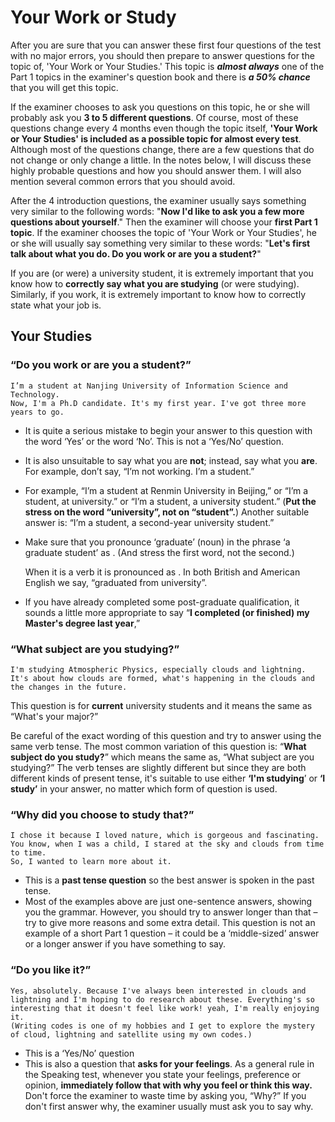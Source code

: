 # Your Work or Study

After you are sure that you can answer these first four questions of the test with no major errors, you should then prepare to answer questions for the topic of, 'Your Work or Your Studies.' This topic is ***almost always*** one of the Part 1 topics in the examiner's question book and there is ***a 50% chance*** that you will get this topic.

If the examiner chooses to ask you questions on this topic, he or she will probably ask you **3 to 5 different questions**.  Of course, most of these questions change every 4 months even though the topic itself, **'Your Work or Your Studies' is included as a possible topic for almost every test**. Although most of the questions change, there are a few questions that do not change or only change a little. In the notes below, I will discuss these highly probable questions and how you should answer them. I will also mention several common errors that you should avoid.

After the 4 introduction questions, the examiner usually says something very similar to the following words: "**Now I'd like to ask you a few more questions about yourself**." Then the examiner will choose your **first Part 1 topic**. If the examiner chooses the topic of  'Your Work or Your Studies', he or she will usually say something very similar to these words: "**Let's first talk about what you do. Do you work or are you a student?**"

If you are (or were) a university student, it is extremely important that you know how to **correctly say what you are studying** (or were studying). Similarly, if you work, it is extremely important to know how to correctly state what your job is.

## Your Studies

### “Do you work or are you a student?”

```
I’m a student at Nanjing University of Information Science and Technology.
Now, I'm a Ph.D candidate. It's my first year. I've got three more years to go.
```

- It is quite a serious mistake to begin your answer to this question with the word ‘Yes’ or the word ‘No’. This is not a ‘Yes/No’ question.

- It is also unsuitable to say what you are **not**; instead, say what you **are**. For example, don’t say, “I’m not working. I’m a student.”
- For example, “I’m a student at Renmin University in Beijing,” or  “I’m a student, at university.” or “I’m a student, a university student.” (**Put the stress on the word “university”, not on “student”.**) Another suitable answer is: “I’m a student, a second-year university student.”

- Make sure that you pronounce ‘graduate’ (noun) in the phrase ‘a graduate student’ as  . (And stress the first word, not the second.)

  When it is a verb it is pronounced as  .
  In both British and American English we say, “graduated from university”.

- If you have already completed some post-graduate qualification, it sounds a little more appropriate to say “**I completed (or finished) my Master's degree last year**,”

### “What subject are you studying?” 

```
I'm studying Atmospheric Physics, especially clouds and lightning. It's about how clouds are formed, what's happening in the clouds and the changes in the future.
```

This question is for **current** university students and it means the same as “What's your major?”

Be careful of the exact wording of this question and try to answer using the same verb tense. The most common variation of this question is: “**What subject do you study?**”  which means the same as, “What subject are you studying?” The verb tenses are slightly different but since they are both different kinds of present tense, it's suitable to use either **‘I'm studying**’ or **‘I study’** in your answer, no matter which form of question is used.

### “Why did you choose to study that?”

```
I chose it because I loved nature, which is gorgeous and fascinating.
You know, when I was a child, I stared at the sky and clouds from time to time.
So, I wanted to learn more about it.
```

- This is a **past tense question** so the best answer is spoken in the past tense.
- Most of the examples above are just one-sentence answers, showing you the grammar. However, you should try to answer longer than that – try to give more reasons and some extra detail. This question is not an example of a short Part 1 question – it could be a ‘middle-sized’ answer or a longer answer if you have something to say.

### “Do you like it?”

```
Yes, absolutely. Because I've always been interested in clouds and lightning and I'm hoping to do research about these. Everything's so interesting that it doesn't feel like work! yeah, I'm really enjoying it.
(Writing codes is one of my hobbies and I get to explore the mystery of cloud, lightning and satellite using my own codes.)
```

- This is a ‘Yes/No’ question
- This is also a question that **asks for your feelings**. As a general rule in the Speaking test, whenever you state your feelings, preference or opinion, **immediately follow that with why you feel or think this way.** Don't force the examiner to waste time by asking you, “Why?” If you don't first answer why, the examiner usually must ask you to say why.

